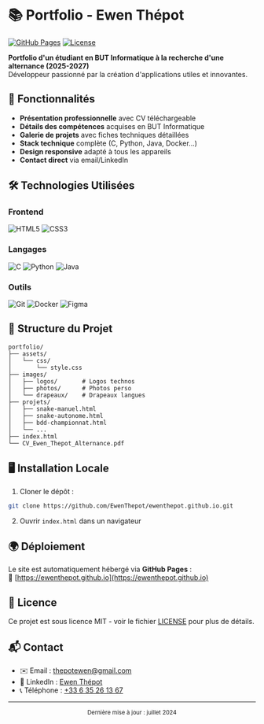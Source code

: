 # 📚 Portfolio - Ewen Thépot

[![GitHub Pages](https://img.shields.io/badge/🌐_Visiter_le_site-GitHub_Pages-2ea44f)](https://ewenthepot.github.io)
[![License](https://img.shields.io/badge/License-MIT-blue.svg)](LICENSE)

**Portfolio d'un étudiant en BUT Informatique à la recherche d'une alternance (2025-2027)**  
Développeur passionné par la création d'applications utiles et innovantes.

## 🚀 Fonctionnalités

- **Présentation professionnelle** avec CV téléchargeable
- **Détails des compétences** acquises en BUT Informatique
- **Galerie de projets** avec fiches techniques détaillées
- **Stack technique** complète (C, Python, Java, Docker...)
- **Design responsive** adapté à tous les appareils
- **Contact direct** via email/LinkedIn

## 🛠 Technologies Utilisées

### Frontend
![HTML5](https://img.shields.io/badge/-HTML5-E34F26?logo=html5&logoColor=white)
![CSS3](https://img.shields.io/badge/-CSS3-1572B6?logo=css3&logoColor=white)

### Langages
![C](https://img.shields.io/badge/-C-A8B9CC?logo=c&logoColor=white)
![Python](https://img.shields.io/badge/-Python-3776AB?logo=python&logoColor=white)
![Java](https://img.shields.io/badge/-Java-007396?logo=java&logoColor=white)

### Outils
![Git](https://img.shields.io/badge/-Git-F05032?logo=git&logoColor=white)
![Docker](https://img.shields.io/badge/-Docker-2496ED?logo=docker&logoColor=white)
![Figma](https://img.shields.io/badge/-Figma-F24E1E?logo=figma&logoColor=white)

## 📂 Structure du Projet

```
portfolio/
├── assets/
│   └── css/
│       └── style.css
├── images/
│   ├── logos/       # Logos technos
│   ├── photos/      # Photos perso
│   └── drapeaux/    # Drapeaux langues
├── projets/
│   ├── snake-manuel.html
│   ├── snake-autonome.html
│   ├── bdd-championnat.html
│   └── ...
├── index.html
└── CV_Ewen_Thepot_Alternance.pdf
```

## 🖥️ Installation Locale

1. Cloner le dépôt :
```bash
git clone https://github.com/EwenThepot/ewenthepot.github.io.git
```
2. Ouvrir `index.html` dans un navigateur

## 🌍 Déploiement

Le site est automatiquement hébergé via **GitHub Pages** :  
🔗 [https://ewenthepot.github.io](https://ewenthepot.github.io)

## 📝 Licence

Ce projet est sous licence MIT - voir le fichier [LICENSE](LICENSE) pour plus de détails.

## 📬 Contact

- ✉️ Email : [thepotewen@gmail.com](mailto:thepotewen@gmail.com)
- 📱 LinkedIn : [Ewen Thépot](https://linkedin.com/in/ewen-thepot)
- 📞 Téléphone : [+33 6 35 26 13 67](tel:+33635261367)

---

<div align="center">
  <sub>Dernière mise à jour : juillet 2024</sub>
</div>
